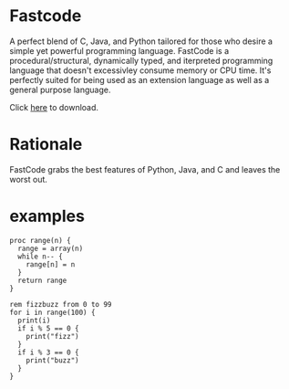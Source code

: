 # Fastcode
A perfect blend of C, Java, and Python tailored for those who desire a simple yet powerful programming language. FastCode is a procedural/structural, dynamically typed, and iterpreted programming language that doesn't excessivley consume memory or CPU time. It's perfectly suited for being used as an extension language as well as a general purpose language. 

Click [here](https://github.com/TheRealMichaelWang/fastcode/raw/main/fastcode.exe) to download.

# Rationale
FastCode grabs the best features of Python, Java, and C and leaves the worst out.

# examples
```
proc range(n) {
  range = array(n)
  while n-- {
    range[n] = n
  }
  return range
}

rem fizzbuzz from 0 to 99
for i in range(100) {
  print(i)
  if i % 5 == 0 {
    print("fizz")
  }
  if i % 3 == 0 {
    print("buzz")
  }
}
```
